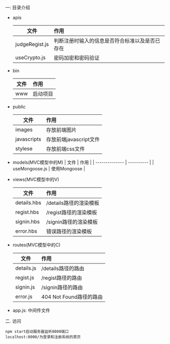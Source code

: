 一: 目录介绍
* apis

  | 文件             | 作用                      |
  | -------------- | :---------------------- |
  | judgeRegist.js | 判断注册时输入的信息是否符合标准以及是否已存在 |
  | useCrypto.js   | 密码加密和密码验证               |

* bin

  | 文件   | 作用   |
  | ---- | :--- |
  | www  | 启动项目 |

* public

  | 文件          | 作用               |
  | ----------- | :--------------- |
  | images      | 存放前端图片           |
  | javascripts | 存放前端javascript文件 |
  | stylese     | 存放前端css文件        |

* models(MVC模型中的M)
  | 文件             | 作用         |
  | -------------- | ---------- |
  | useMongoose.js | 使用Mongoose |

* views(MVC模型中的V)

  | 文件          | 作用              |
  | ----------- | :-------------- |
  | details.hbs | /details路径的渲染模板 |
  | regist.hbs  | /regist路径的渲染模板  |
  | signin.hbs  | /signin路径的渲染模板  |
  | error.hbs   | 错误路径的渲染模板       |

* routes(MVC模型中的C)

  | 文件         | 作用                 |
  | ---------- | :----------------- |
  | details.js | /details路径的路由      |
  | regist.js  | /regist路径的路由       |
  | signin.js  | /signin路径的路由       |
  | error.js   | 404 Not Found路径的路由 |

* app.js: 中间件文件

二. 访问
```
npm start启动服务器监听8000端口
localhost:8000/为登录和注册系统的首页
```





